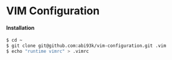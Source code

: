 # VIM Configuration

#### Installation

```bash
$ cd ~
$ git clone git@github.com:abi93k/vim-configuration.git .vim
$ echo "runtime vimrc" > .vimrc
```

